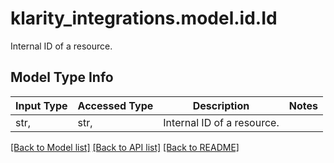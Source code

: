 # klarity_integrations.model.id.Id

Internal ID of a resource.

## Model Type Info
Input Type | Accessed Type | Description | Notes
------------ | ------------- | ------------- | -------------
str,  | str,  | Internal ID of a resource. | 

[[Back to Model list]](../../README.md#documentation-for-models) [[Back to API list]](../../README.md#documentation-for-api-endpoints) [[Back to README]](../../README.md)

